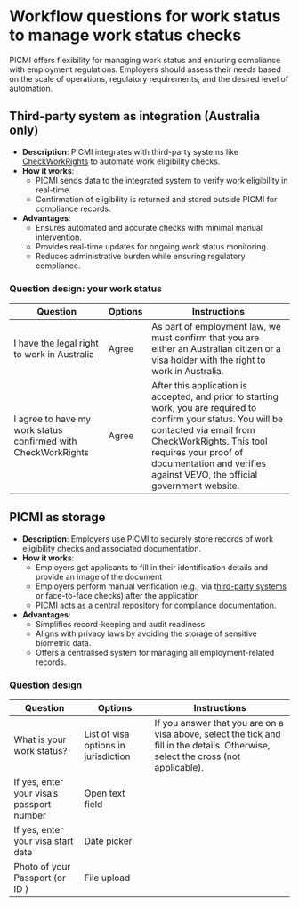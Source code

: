 # Workflow questions for work status to manage work status checks

PICMI offers flexibility for managing work status and ensuring compliance with employment regulations. Employers should
assess their needs based on the scale of operations, regulatory
requirements, and the desired level of automation.

## **Third-party system as integration** (Australia only)

- **Description**: PICMI integrates with third-party systems
  like [CheckWorkRights](../integrations/check-work-rights) to automate work eligibility checks.
- **How it works**:
    - PICMI sends data to the integrated system to verify work eligibility in real-time.
    - Confirmation of eligibility is returned and stored outside PICMI for compliance records.
- **Advantages**:
    - Ensures automated and accurate checks with minimal manual intervention.
    - Provides real-time updates for ongoing work status monitoring.
    - Reduces administrative burden while ensuring regulatory compliance.

<explanation>

### Question design: your work status

| **Question**                                                  | **Options** | **Instructions**                                                                                                                                                                                                                                                          |
|---------------------------------------------------------------|-------------|---------------------------------------------------------------------------------------------------------------------------------------------------------------------------------------------------------------------------------------------------------------------------|
| I have the legal right to work in Australia                   | Agree       | As part of employment law, we must confirm that you are either an Australian citizen or a visa holder with the right to work in Australia.                                                                                                                                |
| I agree to have my work status confirmed with CheckWorkRights | Agree       | After this application is accepted, and prior to starting work, you are required to confirm your status. You will be contacted via email from CheckWorkRights. This tool requires your proof of documentation and verifies against VEVO, the official government website. |

</explanation>

## **PICMI as storage**

- **Description**: Employers use PICMI to securely store records of work eligibility checks and associated
  documentation.
- **How it works**:
    - Employers get applicants to fill in their identification details and provide an image of the document
    - Employers perform manual verification (e.g., via
      t[hird-party systems](storing-biometric-data#third-party-systems) or face-to-face checks) after the application
    - PICMI acts as a central repository for compliance documentation.
- **Advantages**:
    - Simplifies record-keeping and audit readiness.
    - Aligns with privacy laws by avoiding the storage of sensitive biometric data.
    - Offers a centralised system for managing all employment-related records.

<explanation>

### Question design

| **Question**                              | **Options**                          | **Instructions**                                                                                                                   |
|-------------------------------------------|--------------------------------------|------------------------------------------------------------------------------------------------------------------------------------|
| What is your work status?                 | List of visa options in jurisdiction | If you answer that you are on a visa above, select the tick and fill in the details. Otherwise, select the cross (not applicable). |
| If yes, enter your visa’s passport number | Open text field                      |                                                                                                                                    |
| If yes, enter your visa start date        | Date picker                          |                                                                                                                                    |
| Photo of your Passport (or ID )           | File upload                          |                                                                                                                                    | 

</explanation>
